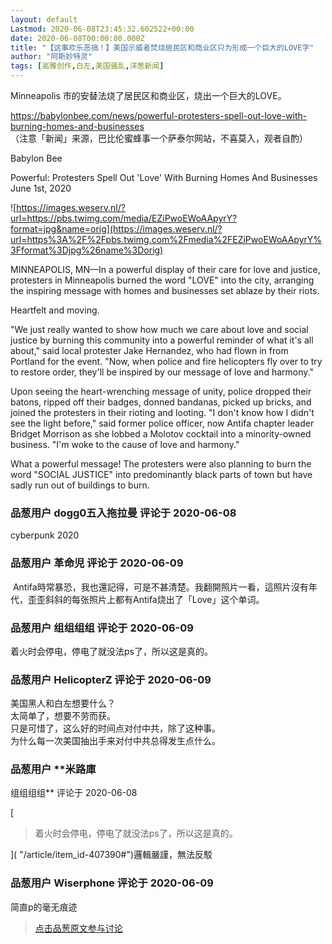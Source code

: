 ```yaml
---
layout: default
Lastmod: 2020-06-08T23:45:32.602522+00:00
date: 2020-06-08T00:00:00.000Z
title: "【这事欢乐恶搞！】美国示威者焚烧居民区和商业区只为形成一个巨大的LOVE字"
author: "阿斯妙特灵"
tags: [高雅创作,白左,美国骚乱,洋葱新闻]
---
```


Minneapolis 市的安替法烧了居民区和商业区，烧出一个巨大的LOVE。   
  
https://babylonbee.com/news/powerful-protesters-spell-out-love-with-burning-homes-and-businesses  
（注意「新闻」来源，巴比伦蜜蜂事一个萨泰尔网站，不喜莫入，观者自酌）  
  
Babylon Bee   
  
Powerful: Protesters Spell Out 'Love' With Burning Homes And Businesses  
June 1st, 2020  
  
![https://images.weserv.nl/?url=https://pbs.twimg.com/media/EZiPwoEWoAApyrY?format=jpg&name=orig](https://images.weserv.nl/?url=https%3A%2F%2Fpbs.twimg.com%2Fmedia%2FEZiPwoEWoAApyrY%3Fformat%3Djpg%26name%3Dorig)  
  
MINNEAPOLIS, MN—In a powerful display of their care for love and justice, protesters in Minneapolis burned the word "LOVE" into the city, arranging the inspiring message with homes and businesses set ablaze by their riots.  
  
  
Heartfelt and moving.  
  
"We just really wanted to show how much we care about love and social justice by burning this community into a powerful reminder of what it's all about," said local protester Jake Hernandez, who had flown in from Portland for the event. "Now, when police and fire helicopters fly over to try to restore order, they'll be inspired by our message of love and harmony."  
  
Upon seeing the heart-wrenching message of unity, police dropped their batons, ripped off their badges, donned bandanas, picked up bricks, and joined the protesters in their rioting and looting. "I don't know how I didn't see the light before," said former police officer, now Antifa chapter leader Bridget Morrison as she lobbed a Molotov cocktail into a minority-owned business. "I'm woke to the cause of love and harmony."  
  
What a powerful message! The protesters were also planning to burn the word "SOCIAL JUSTICE" into predominantly black parts of town but have sadly run out of buildings to burn.

            
### 品葱用户 **dogg0五入拖拉曼** 评论于 2020-06-08
        
cyberpunk 2020
        


            
### 品葱用户 **革命児** 评论于 2020-06-09
        
 Antifa時常暴恐，我也還記得，可是不甚清楚。我翻開照片一看，這照片沒有年代，歪歪斜斜的每张照片上都有Antifa烧出了「Love」这个单词。
        


            
### 品葱用户 **组组组组** 评论于 2020-06-09
        
着火时会停电，停电了就没法ps了，所以这是真的。
        


            
### 品葱用户 **HelicopterZ** 评论于 2020-06-09
        
美国黑人和白左想要什么？  
太简单了，想要不劳而获。  
只是可惜了，这么好的时间点对付中共，除了这种事。  
为什么每一次美国抽出手来对付中共总得发生点什么。
        


            
### 品葱用户 **米路庫 
组组组组** 评论于 2020-06-08
        
[

> 着火时会停电，停电了就没法ps了，所以这是真的。

]( "/article/item_id-407390#")邏輯嚴謹，無法反駁
        


            
### 品葱用户 **Wiserphone** 评论于 2020-06-09
        
简直p的毫无痕迹
        






> [点击品葱原文参与讨论](https://pincong.rocks/article/20165)

